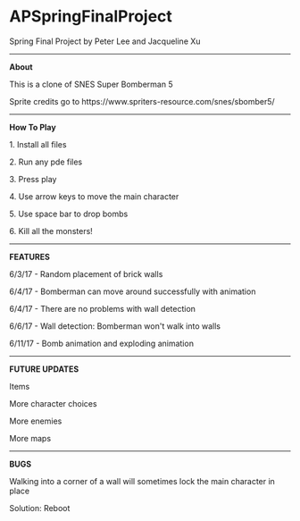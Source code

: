 # APSpringFinalProject
Spring Final Project by Peter Lee and Jacqueline Xu <hr>
<b>About</b>
<p>This is a clone of SNES Super Bomberman 5</p>
<p>Sprite credits go to https://www.spriters-resource.com/snes/sbomber5/</p>
<hr>

<b>How To Play</b>
<p>1. Install all files</p>
<p>2. Run any pde files</p>
<p>3. Press play</p>
<p>4. Use arrow keys to move the main character</p>
<p>5. Use space bar to drop bombs</p>
<p>6. Kill all the monsters!</p>
<hr>


<b>FEATURES</b>
<p>6/3/17 - Random placement of brick walls</p>
<p>6/4/17 - Bomberman can move around successfully with animation</p>
<p>6/4/17 - There are no problems with wall detection</p>
<p>6/6/17 - Wall detection: Bomberman won't walk into walls</p>
<p>6/11/17 - Bomb animation and exploding animation</p>
<hr>

<b>FUTURE UPDATES</b>
<p>Items</p>
<p>More character choices</p>
<p>More enemies</p>
<p>More maps</p>
<hr>

<b>BUGS</b>
<p>Walking into a corner of a wall will sometimes lock the main character in place</p>
<p>Solution: Reboot</p>





